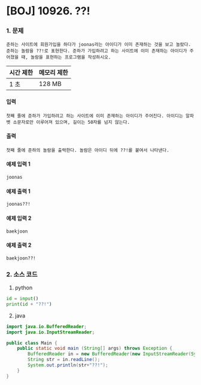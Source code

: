 # [BOJ] 10926. ??!

### 1. 문제

``` 준하는 사이트에 회원가입을 하다가 joonas라는 아이디가 이미 존재하는 것을 보고 놀랐다. 준하는 놀람을 ??!로 표현한다. 준하가 가입하려고 하는 사이트에 이미 존재하는 아이디가 주어졌을 때, 놀람을 표현하는 프로그램을 작성하시오. ```

| 시간 제한 | 메모리 제한 |
|:------|:-------| 
| 1 초   | 128 MB |


#### 입력

``` 첫째 줄에 준하가 가입하려고 하는 사이트에 이미 존재하는 아이디가 주어진다. 아이디는 알파벳 소문자로만 이루어져 있으며, 길이는 50자를 넘지 않는다. ```

#### 출력

``` 첫째 줄에 준하의 놀람을 출력한다. 놀람은 아이디 뒤에 ??!를 붙여서 나타낸다. ```


#### 예제 입력 1

```
joonas
```

#### 예제 출력 1

```
joonas??!
```

#### 예제 입력 2

```
baekjoon
```

#### 예제 출력 2

```
baekjoon??!
```

### 2. 소스 코드

1. python

```python
id = input()
print(id + "??!")
```

2. java

```java
import java.io.BufferedReader;
import java.io.InputStreamReader;

public class Main {
    public static void main (String[] args) throws Exception {
        BufferedReader in = new BufferedReader(new InputStreamReader(System.in));
        String str = in.readLine();
        System.out.println(str+"??!");
    }
}
```


